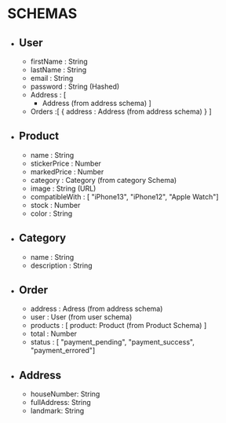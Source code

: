 # SCHEMAS

- ## User
    - firstName : String
    - lastName : String
    - email : String
    - password : String (Hashed)
    - Address : [
        - Address (from address schema)
    ]
    - Orders :[
        {
           address : Address (from address schema)
        }
    ]

- ## Product
    - name : String
    - stickerPrice : Number
    - markedPrice : Number
    - category : Category (from category Schema)
    - image : String (URL)
    - compatibleWith :  [ "iPhone13", "iPhone12", "Apple Watch"]
    - stock : Number
    - color : String

- ## Category
    - name : String
    - description : String

- ## Order
    - address : Adress (from address schema)
    - user : User (from user schema)
    - products : [
        product: Product (from Product Schema)
    ]
    - total : Number
    - status : [ "payment_pending", "payment_success", "payment_errored"]

- ## Address
    - houseNumber: String
    - fullAddress: String
    - landmark: String
